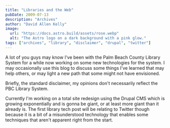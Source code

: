```yaml
---
title: "Libraries and the Web"
pubDate: 2009-07-13
description: "Archives"
author: "David Allen Kelly"
image:
  url: "https://docs.astro.build/assets/rose.webp"
  alt: "The Astro logo on a dark background with a pink glow."
tags: ["archives", "library", "disclaimer", "drupal", "twitter"]
---
```


A lot of you guys may know I've been with the Palm Beach County Library System for a while now working on some new technologies for the system. I may occasionally use this blog to discuss some things I've learned that may help others, or may light a new path that some might not have envisioned.

Briefly, the standard disclaimer, my opinions don't necessarily reflect the PBC Library System.

Currently I'm working on a total site redesign using the Drupal CMS which is growing exponentially and is gonna be giant, or at least more giant than it already is. The first library tech post will be relating to Twitter though because it is a bit of a misunderstood technology that enables some techniques that aren't apparent right from the start.
